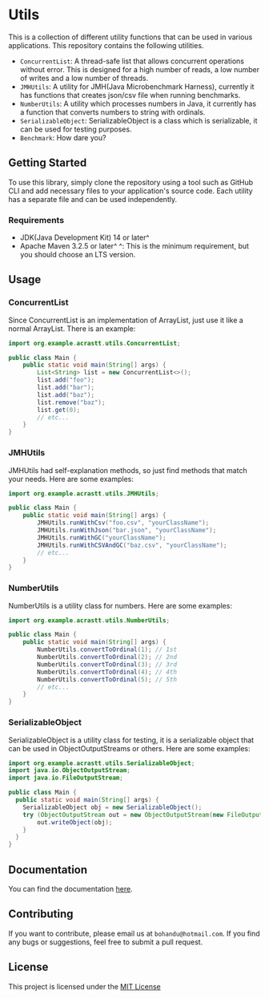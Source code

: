 # Utils

This is a collection of different utility functions that can be used in
various applications. This repository contains the following utilities.

- `ConcurrentList`: A thread-safe list that allows concurrent operations
  without error.
  This is designed for a high number of reads,
  a low number of writes and a low number of threads.
- `JMHUtils`: A utility for JMH(Java Microbenchmark Harness), currently it has
  functions that creates json/csv file when running benchmarks.
- `NumberUtils`: A utility which processes numbers in Java, it currently has
  a function that converts numbers to string with ordinals.
- `SerializableObject`: SerializableObject is a class which is serializable,
  it can be used for testing purposes.
- `Benchmark`: How dare you?

## Getting Started

To use this library, simply clone the repository using a tool such as GitHub CLI
and add necessary files to your application's source code. Each utility
has a separate file and can be used independently.

### Requirements

- JDK(Java Development Kit) 14 or later^
- Apache Maven 3.2.5 or later^
^: This is the minimum requirement, but you should choose an LTS version.

## Usage

### ConcurrentList

Since ConcurrentList is an implementation of ArrayList, just use it
like a normal ArrayList. There is an example:

```java
import org.example.acrastt.utils.ConcurrentList;

public class Main {
    public static void main(String[] args) {
        List<String> list = new ConcurrentList<>();
        list.add("foo");
        list.add("bar");
        list.add("baz");
        list.remove("baz");
        list.get(0);
        // etc...
    }
}
```

### JMHUtils

JMHUtils had self-explanation methods, so just find methods that
match your needs.
Here are some examples:

```java
import org.example.acrastt.utils.JMHUtils;

public class Main {
    public static void main(String[] args) {
        JMHUtils.runWithCsv("foo.csv", "yourClassName");
        JMHUtils.runWithJson("bar.json", "yourClassName");
        JMHUtils.runWithGC("yourClassName");
        JMHUtils.runWithCSVAndGC("baz.csv", "yourClassName");
        // etc...
    }
}
```

### NumberUtils

NumberUtils is a utility class for numbers. Here are some examples:

```java
import org.example.acrastt.utils.NumberUtils;

public class Main {
    public static void main(String[] args) {
        NumberUtils.convertToOrdinal(1); // 1st
        NumberUtils.convertToOrdinal(2); // 2nd
        NumberUtils.convertToOrdinal(3); // 3rd
        NumberUtils.convertToOrdinal(4); // 4th
        NumberUtils.convertToOrdinal(5); // 5th
        // etc...
    }
}
```

### SerializableObject

SerializableObject is a utility class for testing,
it is a serializable object that can be used in ObjectOutputStreams or others.
Here are some examples:

```java
import org.example.acrastt.utils.SerializableObject;
import java.io.ObjectOutputStream;
import java.io.FileOutputStream;

public class Main {
  public static void main(String[] args) {
    SerializableObject obj = new SerializableObject();
    try (ObjectOutputStream out = new ObjectOutputStream(new FileOutputStream("yourFileName.txt"))) {
        out.writeObject(obj);
    }
  }
}
```

## Documentation

You can find the documentation [here](javadoc/index.html).

## Contributing

If you want to contribute, please email us at `bohandu@hotmail.com`.
If you find any bugs or suggestions, feel free to submit a pull request.

## License

This project is licensed under the [MIT License](LICENSE.txt)